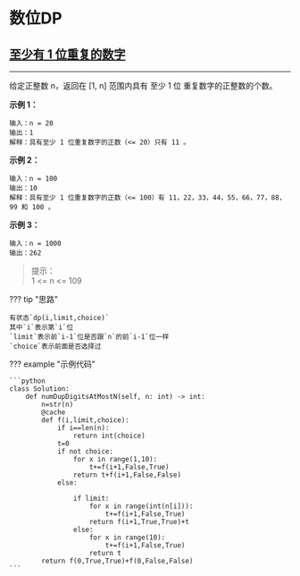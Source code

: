 # 数位DP

## [至少有 1 位重复的数字](https://leetcode.cn/problems/numbers-with-repeated-digits/submissions/)
---
给定正整数 n，返回在 [1, n] 范围内具有 至少 1 位 重复数字的正整数的个数。
 
**示例 1：**

    输入：n = 20
    输出：1
    解释：具有至少 1 位重复数字的正数（<= 20）只有 11 。

**示例 2：**

    输入：n = 100
    输出：10
    解释：具有至少 1 位重复数字的正数（<= 100）有 11，22，33，44，55，66，77，88，99 和 100 。

**示例 3：**

    输入：n = 1000
    输出：262
 
>提示：  
>1 <= n <= 109  

??? tip "思路"

    有状态`dp(i,limit,choice)`  
    其中`i`表示第`i`位  
    `limit`表示前`i-1`位是否跟`n`的前`i-1`位一样  
    `choice`表示前面是否选择过  

??? example "示例代码"

    ```python
    class Solution:
        def numDupDigitsAtMostN(self, n: int) -> int:
            n=str(n)
            @cache
            def f(i,limit,choice):
                if i==len(n):
                    return int(choice)
                t=0
                if not choice:
                    for x in range(1,10):
                        t+=f(i+1,False,True)
                    return t+f(i+1,False,False)
                else:

                    if limit:
                        for x in range(int(n[i])):
                            t+=f(i+1,False,True)
                        return f(i+1,True,True)+t
                    else:
                        for x in range(10):
                            t+=f(i+1,False,True)
                        return t
            return f(0,True,True)+f(0,False,False)
    ```

